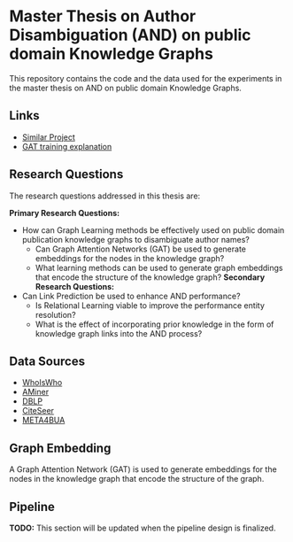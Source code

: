 
# Master Thesis on Author Disambiguation (AND) on public domain Knowledge Graphs
This repository contains the code and the data used for the experiments in the master thesis on AND on public domain Knowledge Graphs.

## Links

- [Similar Project](https://github.com/ebrahimpichka/GAT-pt/blob/main/models.py)
- [GAT training explanation](https://medium.com/@TechInsight/how-to-train-a-graph-attention-network-for-node-classification-a85df318d457)

## Research Questions
The research questions addressed in this thesis are:

**Primary Research Questions:**
- How can Graph Learning methods be effectively used on public domain publication knowledge graphs to disambiguate author names?
  - Can Graph Attention Networks (GAT) be used to generate embeddings for the nodes in the knowledge graph? 
  - What learning methods can be used to generate graph embeddings that encode the structure of the knowledge graph?
**Secondary Research Questions:**
- Can Link Prediction be used to enhance AND performance?
  - Is Relational Learning viable to improve the performance entity resolution?
  - What is the effect of incorporating prior knowledge in the form of knowledge graph links into the AND process?

## Data Sources
- [WhoIsWho](https://arxiv.org/abs/2302.11848)
- [AMiner](https://www.aminer.cn/aminernetwork)
- [DBLP](https://dblp.org/)
- [CiteSeer](http://citeseer.ist.psu.edu/index)
- [META4BUA](https://meta4bua.fokus.fraunhofer.de/datasets?locale=en)


## Graph Embedding
A Graph Attention Network (GAT) is used to generate embeddings for the nodes in the knowledge graph that encode the structure of the graph.


## Pipeline

**TODO:** This section will be updated when the pipeline design is finalized.
